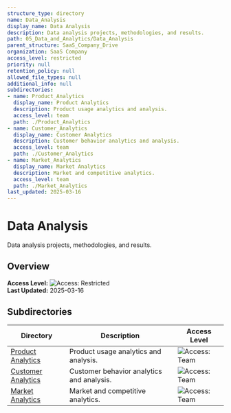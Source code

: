 ```yaml
---
structure_type: directory
name: Data_Analysis
display_name: Data Analysis
description: Data analysis projects, methodologies, and results.
path: 05_Data_and_Analytics/Data_Analysis
parent_structure: SaaS_Company_Drive
organization: SaaS Company
access_level: restricted
priority: null
retention_policy: null
allowed_file_types: null
additional_info: null
subdirectories:
- name: Product_Analytics
  display_name: Product Analytics
  description: Product usage analytics and analysis.
  access_level: team
  path: ./Product_Analytics
- name: Customer_Analytics
  display_name: Customer Analytics
  description: Customer behavior analytics and analysis.
  access_level: team
  path: ./Customer_Analytics
- name: Market_Analytics
  display_name: Market Analytics
  description: Market and competitive analytics.
  access_level: team
  path: ./Market_Analytics
last_updated: 2025-03-16
---
```


# Data Analysis

Data analysis projects, methodologies, and results.

## Overview

**Access Level:** ![Access: Restricted](https://img.shields.io/badge/Access-Restricted-yellow)  
**Last Updated:** 2025-03-16  

## Subdirectories

| Directory | Description | Access Level |
|-----------|-------------|--------------|
| [Product Analytics](./Product_Analytics/) | Product usage analytics and analysis. | ![Access: Team](https://img.shields.io/badge/Access-Team-blue) |
| [Customer Analytics](./Customer_Analytics/) | Customer behavior analytics and analysis. | ![Access: Team](https://img.shields.io/badge/Access-Team-blue) |
| [Market Analytics](./Market_Analytics/) | Market and competitive analytics. | ![Access: Team](https://img.shields.io/badge/Access-Team-blue) |
